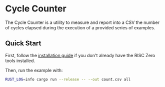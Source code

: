 # Cycle Counter

The Cycle Counter is a utility to measure and report into a CSV the number of cycles elapsed during the execution of a provided series of examples.

## Quick Start

First, follow the [installation guide] if you don't already have the RISC Zero tools installed.

Then, run the example with:
```bash
RUST_LOG=info cargo run --release -- --out count.csv all
```

[installation guide]: https://dev.risczero.com/api/zkvm/quickstart

